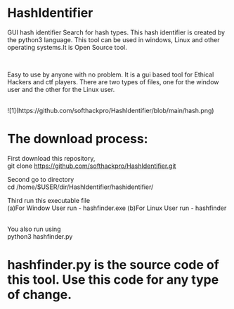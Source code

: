 # HashIdentifier


GUI hash identifier Search for hash types. This hash identifier is created by the python3 language. This tool can be used in windows, Linux and other operating systems.It is Open Source tool.

<br>

Easy to use by anyone with no problem. It is a gui based tool for Ethical Hackers and ctf players. There are two types of files, one for the window user and the other for the Linux user.

<br>
![1](https://github.com/softhackpro/HashIdentifier/blob/main/hash.png)
<br>

# The download process:<br>

First download this repository,<br>
git clone https://github.com/softhackpro/HashIdentifier.git
<br>

Second go to directory<br>
cd /home/$USER/dir<name>/HashIdentifier/hashidentifier/
<br>

Third run this executable file <br>
(a)For Window User run - hashfinder.exe
(b)For Linux User run - hashfinder

<br>
You also run using <br>
python3 hashfinder.py

# hashfinder.py is the source code of this tool. Use this code for any type of change.

